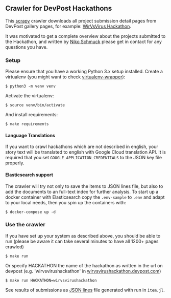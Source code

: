 ## Crawler for DevPost Hackathons

This [scrapy](https://docs.scrapy.org/en/latest/index.html) crawler downloads all project submission detail pages
from DevPost gallery pages, for example: [WirVsVirus Hackathon](https://wirvsvirushackathon.devpost.com/submissions).

It was motivated to get a complete overview about the projects
submitted to the Hackathon, and written by [Niko Schmuck](https://github.com/nikos)
please get in contact for any questions you have.

### Setup

Please ensure that you have a working Python 3.x setup installed.
Create a virtualenv (you might want to check [virtualenv-wrapper](https://virtualenvwrapper.readthedocs.org/en/latest/ "virtualenv-wrapper")):

```
$ python3 -m venv venv
```

Activate the virtualenv:
```
$ source venv/bin/activate
```

And install requirements:

```
$ make requirements
```

#### Language Translations

If you want to crawl hackathons which are not described in english, your story text will be translated
to english with Google Cloud translation API. It is required that you set `GOOGLE_APPLICATION_CREDENTIALS`
to the JSON key file properly.

#### Elasticsearch support

The crawler will try not only to save the items to JSON lines file, but also to add the documents to
an full-text index for further analysis. To start up a docker container with Elasticsearch 
copy the `.env-sample` to `.env` and adapt to your local needs, then you spin up the containers with:

```
$ docker-compose up -d
```


### Use the crawler

If you have set up your system as described above, you should be able to 
run (please be aware it can take several minutes to have all 1200+ pages crawled)

```
$ make run
```

Or specify HACKATHON the name of the hackathon as written in the url on devpost (e.g. 'wirvsvirushackathon' in [wirvsvirushackathon.devpost.com](wirvsvirushackathon.devpost.com))

```
$ make run HACKATHON=wirvsvirushackathon
```

See results of submissions as [JSON lines](http://jsonlines.org/) file generated with run in `item.jl`. 
